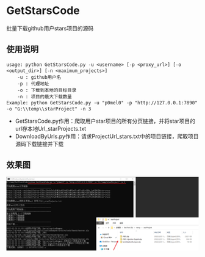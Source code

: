 # GetStarsCode

批量下载github用户stars项目的源码

## 使用说明

```shell
usage: python GetStarsCode.py -u <username> [-p <proxy_url>] [-o <output_dir>] [-n <maximum_projects>]
    -u : github用户名
    -p : 代理地址
    -o : 下载到本地的目标目录
    -n : 项目的最大下载数量
Example: python GetStarsCode.py -u "p0mel0" -p "http://127.0.0.1:7890" -o "G:\\temp\\starProject" -n 3
```

* GetStarsCode.py作用：爬取用户star项目的所有分页链接，并将star项目的url存本地Url_starProjects.txt
* DownloadByUrls.py作用：请求ProjectUrl_stars.txt中的项目链接，爬取项目源码下载链接并下载

## 效果图

![img.png](img.png)
